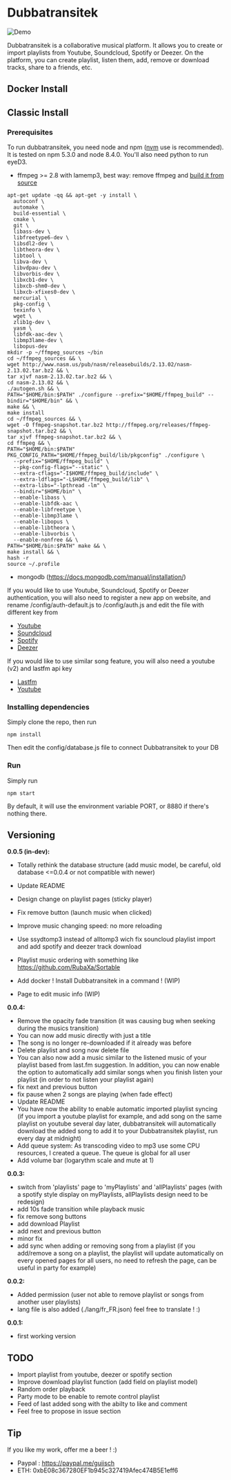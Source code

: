 # Dubbatransitek

![Demo](https://i.imgur.com/UnORUZK.gif)

Dubbatransitek is a collaborative musical platform. It allows you to create or import playlists from Youtube, Soundcloud, Spotify or Deezer. On the platform, you can create playlist, listen them, add, remove or download tracks, share to a friends, etc.

## Docker Install

## Classic Install
### Prerequisites

To run dubbatransitek, you need node and npm ([nvm](https://github.com/creationix/nvm) use is recommended). It is tested on npm 5.3.0 and node 8.4.0.
You'll also need python to run eyeD3.

 - ffmpeg >= 2.8 with lamemp3, best way: remove ffmpeg and [build it from source](https://trac.ffmpeg.org/wiki/CompilationGuide/Ubuntu)
```
apt-get update -qq && apt-get -y install \
  autoconf \
  automake \
  build-essential \
  cmake \
  git \
  libass-dev \
  libfreetype6-dev \
  libsdl2-dev \
  libtheora-dev \
  libtool \
  libva-dev \
  libvdpau-dev \
  libvorbis-dev \
  libxcb1-dev \
  libxcb-shm0-dev \
  libxcb-xfixes0-dev \
  mercurial \
  pkg-config \
  texinfo \
  wget \
  zlib1g-dev \
  yasm \
  libfdk-aac-dev \
  libmp3lame-dev \
  libopus-dev
mkdir -p ~/ffmpeg_sources ~/bin
cd ~/ffmpeg_sources && \
wget http://www.nasm.us/pub/nasm/releasebuilds/2.13.02/nasm-2.13.02.tar.bz2 && \
tar xjvf nasm-2.13.02.tar.bz2 && \
cd nasm-2.13.02 && \
./autogen.sh && \
PATH="$HOME/bin:$PATH" ./configure --prefix="$HOME/ffmpeg_build" --bindir="$HOME/bin" && \
make && \
make install
cd ~/ffmpeg_sources && \
wget -O ffmpeg-snapshot.tar.bz2 http://ffmpeg.org/releases/ffmpeg-snapshot.tar.bz2 && \
tar xjvf ffmpeg-snapshot.tar.bz2 && \
cd ffmpeg && \
PATH="$HOME/bin:$PATH" PKG_CONFIG_PATH="$HOME/ffmpeg_build/lib/pkgconfig" ./configure \
  --prefix="$HOME/ffmpeg_build" \
  --pkg-config-flags="--static" \
  --extra-cflags="-I$HOME/ffmpeg_build/include" \
  --extra-ldflags="-L$HOME/ffmpeg_build/lib" \
  --extra-libs="-lpthread -lm" \
  --bindir="$HOME/bin" \
  --enable-libass \
  --enable-libfdk-aac \
  --enable-libfreetype \
  --enable-libmp3lame \
  --enable-libopus \
  --enable-libtheora \
  --enable-libvorbis \
  --enable-nonfree && \
PATH="$HOME/bin:$PATH" make && \
make install && \
hash -r
source ~/.profile
```
 - mongodb (https://docs.mongodb.com/manual/installation/)

If you would like to use Youtube, Soundcloud, Spotify or Deezer authentication, you will also need to register a new app on website, and rename /config/auth-default.js to /config/auth.js and edit the file with different key from

 - [Youtube](https://developers.google.com/youtube/registering_an_application)
 - [Soundcloud](http://soundcloud.com/you/apps/new)
 - [Spotify](https://developer.spotify.com/my-applications/#!/applications/create)
 - [Deezer](http://developers.deezer.com/myapps/create)

If you would like to use similar song feature, you will also need a youtube (v2) and lastfm api key

 - [Lastfm](https://www.last.fm/api/account/create)
 - [Youtube](https://developers.google.com/youtube/registering_an_application)

### Installing dependencies

Simply clone the repo, then run

```
npm install
```

Then edit the config/database.js file to connect Dubbatransitek to your DB

### Run

Simply run

```
npm start
```

By default, it will use the environment variable PORT, or 8880 if there's nothing there.

## Versioning

 **0.0.5 (in-dev):**
 - Totally rethink the database structure (add music model, be careful, old database <=0.0.4 or not compatible with newer)
 - Update README
 - Design change on playlist pages (sticky player)
 - Fix remove button (launch music when clicked)
 - Improve music changing speed: no more reloading
 - Use ssydtomp3 instead of alltomp3 wich fix souncloud playlist import and add spotify and deezer track download
 - Playlist music ordering with something like https://github.com/RubaXa/Sortable

 - Add docker ! Install Dubbatransitek in a command ! (WIP)
 - Page to edit music info (WIP)

 **0.0.4:**
 - Remove the opacity fade transition (it was causing bug when seeking during the musics transition)
 - You can now add music directly with just a title
 - The song is no longer re-downloaded if it already was before
 - Delete playlist and song now delete file
 - You can also now add a music similar to the listened music of your playlist based from last.fm suggestion. In addition, you can now enable the option to automatically add similar songs when you finish listen your playlist (in order to not listen your playlist again)
 - fix next and previous button
 - fix pause when 2 songs are playing (when fade effect)
 - Update README
 - You have now the ability to enable automatic imported playlist syncing (if you import a youtube playlist for example, and add song on the same playlist on youtube several day later, dubbatransitek will automatically download the added song to add it to your Dubbatransitek playlist, run every day at midnight)
 - Add queue system: As transcoding video to mp3 use some CPU resources, I created a queue. The queue is global for all user
 - Add volume bar (logarythm scale and mute at 1)

**0.0.3:**
 - switch from 'playlists' page to 'myPlaylists' and 'allPlaylists' pages (with a spotify style display on myPlaylists, allPlaylists design need to be redesign)
 - add 10s fade transition while playback music
 - fix remove song buttons
 - add download Playlist
 - add next and previous button
 - minor fix
 - add sync when adding or removing song from a playlist (if you add/remove a song on a playlist, the playlist will update automatically on every opened pages for all users, no need to refresh the page, can be useful in party for example)

**0.0.2:**
 - Added permission (user not able to remove playlist or songs from another user playlists)
 - lang file is also added (./lang/fr_FR.json) feel free to translate ! :)

**0.0.1:**
 - first working version

## TODO
 - Import playlist from youtube, deezer or spotify section
 - Improve download playlist function (add field on playlist model)
 - Random order playback
 - Party mode to be enable to remote control playlist
 - Feed of last added song with the abilty to like and comment
 - Feel free to propose in issue section

## Tip
If you like my work, offer me a beer ! :)
- Paypal : https://paypal.me/guiisch
- ETH: 0xbE08c367280EF1b945c327419Afec474B5E1eff6
